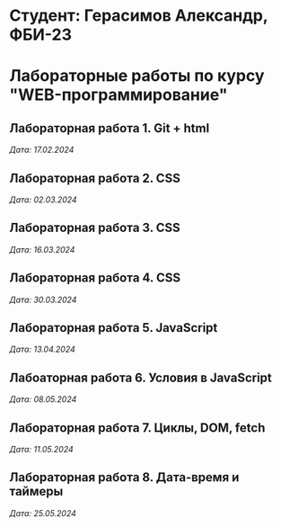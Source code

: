 # Студент: Герасимов Александр, ФБИ-23

# Лабораторные работы по курсу "WEB-программирование"

## Лабораторная работа 1. Git + html

*Дата: 17.02.2024*

## Лабораторная работа 2. CSS

*Дата: 02.03.2024*

## Лабораторная работа 3. CSS

*Дата: 16.03.2024*

## Лабораторная работа 4. CSS

*Дата: 30.03.2024*

## Лабораторная работа 5. JavaScript

*Дата: 13.04.2024*

## Лабоаторная работа 6. Условия в JavaScript

*Дата: 08.05.2024*

## Лабораторная работа 7. Циклы, DOM, fetch

*Дата: 11.05.2024*

## Лабораторная работа 8. Дата-время и таймеры

*Дата: 25.05.2024*